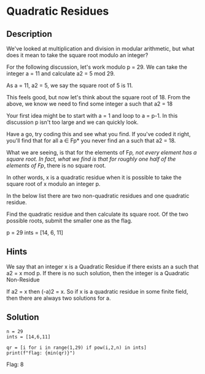 # Quadratic Residues
## Description
We've looked at multiplication and division in modular arithmetic, but what does it mean to take the square root modulo an integer?

For the following discussion, let's work modulo p = 29. We can take the integer a = 11 and calculate a2 = 5 mod 29.

As a = 11, a2 = 5, we say the square root of 5 is 11.

This feels good, but now let's think about the square root of 18. From the above, we know we need to find some integer a such that a2 = 18

Your first idea might be to start with a = 1 and loop to a = p-1. In this discussion p isn't too large and we can quickly look.

Have a go, try coding this and see what you find. If you've coded it right, you'll find that for all a ∈ Fp* you never find an a such that a2 = 18.

What we are seeing, is that for the elements of F*p, not every element has a square root. In fact, what we find is that for roughly one half of the elements of Fp*, there is no square root.

In other words, x is a quadratic residue when it is possible to take the square root of x modulo an integer p.

In the below list there are two non-quadratic residues and one quadratic residue.

Find the quadratic residue and then calculate its square root. Of the two possible roots, submit the smaller one as the flag.

p = 29
ints = [14, 6, 11]

## Hints
We say that an integer x is a Quadratic Residue if there exists an a such that a2 = x mod p. If there is no such solution, then the integer is a Quadratic Non-Residue

If a2 = x then (-a)2 = x. So if x is a quadratic residue in some finite field, then there are always two solutions for a.

## Solution
```
n = 29
ints = [14,6,11]

qr = [i for i in range(1,29) if pow(i,2,n) in ints]
print(f"flag: {min(qr)}")
```
Flag: 8
